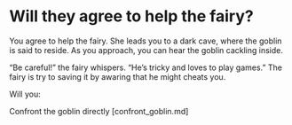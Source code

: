 
# Will they agree to help the fairy?

You agree to help the fairy. She leads you to a dark cave, where the goblin is said to reside. As you approach, you can hear the goblin cackling inside.

“Be careful!” the fairy whispers. “He’s tricky and loves to play games.” The fairy is try to saving it by awaring that he might cheats you.

Will you:

Confront the goblin directly [confront_goblin.md]


